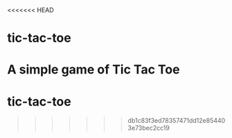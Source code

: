 <<<<<<< HEAD
# tic-tac-toe

A simple game of Tic Tac Toe
=======
# tic-tac-toe
>>>>>>> db1c83f3ed78357471dd12e854403e73bec2cc19
